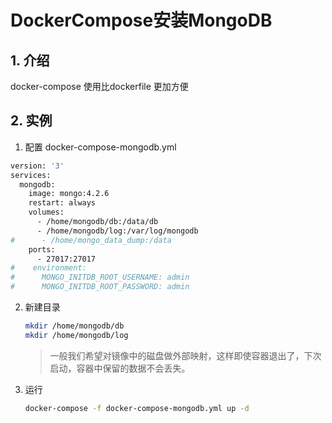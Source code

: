 # DockerCompose安装MongoDB

## 1. 介绍

docker-compose 使用比dockerfile 更加方便



## 2. 实例

1.  配置 docker-compose-mongodb.yml

   ```sh
   version: '3'
   services:
     mongodb:
       image: mongo:4.2.6
       restart: always
       volumes:
         - /home/mongodb/db:/data/db
         - /home/mongodb/log:/var/log/mongodb
   #      - /home/mongo_data_dump:/data
       ports:
         - 27017:27017
   #    environment:
   #      MONGO_INITDB_ROOT_USERNAME: admin
   #      MONGO_INITDB_ROOT_PASSWORD: admin     
   ```


2. 新建目录

   ```sh
   mkdir /home/mongodb/db
   mkdir /home/mongodb/log
   ```

   > 一般我们希望对镜像中的磁盘做外部映射，这样即使容器退出了，下次启动，容器中保留的数据不会丢失。

    

3. 运行

   ```sh
   docker-compose -f docker-compose-mongodb.yml up -d
   ```

   


